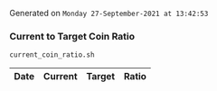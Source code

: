 Generated on `Monday 27-September-2021 at 13:42:53`

### Current to Target Coin Ratio
`current_coin_ratio.sh`

Date|Current|Target|Ratio
---|---|---|---
